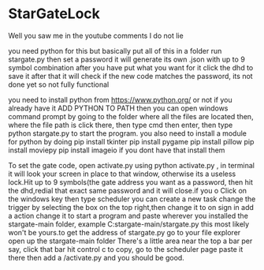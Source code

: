 # StarGateLock
Well you saw me in the youtube comments I do not lie

you need python for this but basically put all of this in a folder run stargate.py then set a password it will generate its own .json with up to 9 symbol combination after you have put what you want for it click the dhd to save it after that it will check if the new code matches the password, its not done yet so not fully functional

you need to install python
from https://www.python.org/ or not if you already have it
ADD PYTHON TO PATH
then you can open windows command prompt by going to the folder where all the files are located then, where the file path is click there, then type cmd then enter, then type python stargate.py to start the program.
you also need to install a module for python by doing 
pip install tkinter
pip install pygame
pip install pillow
pip install moviepy
pip install imageio 
if you dont have that install them

To set the gate code, open activate.py using python activate.py , in terminal it will look your screen in place to that window, otherwise its a useless lock.Hit up to 9 symbols(the gate address you want as a password, then hit the dhd,redial that exact same password and it will close.if you o
Click on the windows key then type scheduler you can create a new task change the trigger by selecting the box on the top right,then change it to on sign in add a action change it to start a program and paste wherever you installed the stargate-main folder, example C:stargate-main/stargate.py this most likely won't be yours.to get the address of stargate.py go to your file explorer open up the stargate-main folder
There's a little area near the top a bar per say, click that bar hit control c to copy, go to the scheduler page paste it there then add a /activate.py and you should be good.
